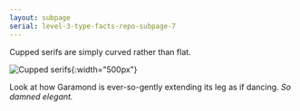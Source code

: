 ```yaml
---
layout: subpage
serial: level-3-type-facts-repo-subpage-7
---
```

Cupped serifs are simply curved rather than flat.

![Cupped serifs]({{site.url}}/svg/type-facts-repo/cupped-serifs.svg "Cupped Serifs"){:width="500px"}

Look at how Garamond is ever-so-gently extending its leg as if dancing. *So damned elegant.*